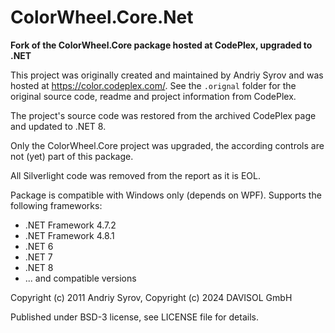 # ColorWheel.Core.Net

**Fork of the ColorWheel.Core package hosted at CodePlex, upgraded to .NET**

This project was originally created and maintained by Andriy Syrov and was hosted at https://color.codeplex.com/. See the `.orignal` folder for the original source code, readme and project information from CodePlex.

The project's source code was restored from the archived CodePlex page and updated to .NET 8.

Only the ColorWheel.Core project was upgraded, the according controls are not (yet) part of this package.

All Silverlight code was removed from the report as it is EOL.

Package is compatible with Windows only (depends on WPF). Supports the following frameworks:

- .NET Framework 4.7.2
- .NET Framework 4.8.1
- .NET 6
- .NET 7
- .NET 8
- ... and compatible versions

Copyright (c) 2011 Andriy Syrov, Copyright (c) 2024 DAVISOL GmbH

Published under BSD-3 license, see LICENSE file for details.
